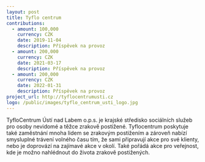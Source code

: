 ```yaml
---
layout: post
title: Tyflo centrum
contributions:
  - amount: 100,000
    currency: CZK
    date: 2019-11-04
    description: Příspěvek na provoz
  - amount: 200,000
    currency: CZK
    date: 2021-03-17
    description: Příspěvek na provoz
  - amount: 200,000
    currency: CZK
    date: 2022-01-31
    description: Příspěvek na provoz
project_url: http://tyflocentrumusti.cz
logo: /public/images/tyflo_centrum_usti_logo.jpg
---
```


TyfloCentrum Ústí nad Labem o.p.s. je krajské středisko sociálních služeb pro osoby nevidomé a těžce zrakově postižené. Tyflocentrum poskytuje také zaměstnání mnoha lidem se zrakovým postižením a zároveň nabízí smysluplné trávení volného času tím, že sami připravují akce pro své klienty, nebo je doprovází na zajímavé akce v okolí. Také pořádá akce pro veřejnost, kde je možno nahlédnout do života zrakově postižených.
